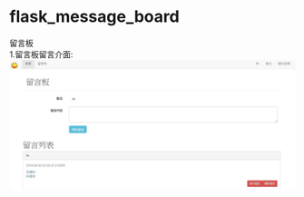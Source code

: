 # flask_message_board
留言板   
1.留言板留言介面:    
![image](https://github.com/tony-lin-ming-jui/flask_message_board/blob/master/%E7%95%99%E8%A8%80%E6%9D%BF.JPG)
